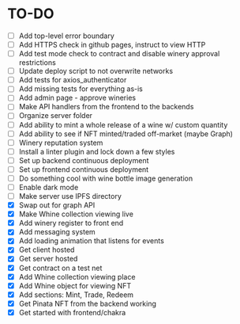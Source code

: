 # TO-DO
- [ ] Add top-level error boundary
- [ ] Add HTTPS check in github pages, instruct to view HTTP
- [ ] Add test mode check to contract and disable winery approval restrictions
- [ ] Update deploy script to not overwrite networks
- [ ] Add tests for axios\_authenticator
- [ ] Add missing tests for everything as-is
- [ ] Add admin page - approve wineries
- [ ] Make API handlers from the frontend to the backends
- [ ] Organize server folder
- [ ] Add ability to mint a whole release of a wine w/ custom quantity
- [ ] Add ability to see if NFT minted/traded off-market (maybe Graph)
- [ ] Winery reputation system
- [ ] Install a linter plugin and lock down a few styles
- [ ] Set up backend continuous deployment
- [ ] Set up frontend continuous deployment
- [ ] Do something cool with wine bottle image generation
- [ ] Enable dark mode
- [ ] Make server use IPFS directory
- [x] Swap out for graph API
- [x] Make Whine collection viewing live
- [x] Add winery register to front end
- [x] Add messaging system
- [x] Add loading animation that listens for events
- [x] Get client hosted
- [x] Get server hosted
- [x] Get contract on a test net
- [x] Add Whine collection viewing place
- [x] Add Whine object for viewing NFT
- [x] Add sections: Mint, Trade, Redeem
- [x] Get Pinata NFT from the backend working
- [x] Get started with frontend/chakra
